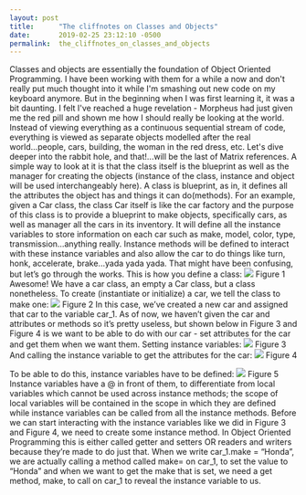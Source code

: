 ```yaml
---
layout: post
title:      "The cliffnotes on Classes and Objects"
date:       2019-02-25 23:12:10 -0500
permalink:  the_cliffnotes_on_classes_and_objects
---
```



Classes and objects are essentially the foundation of Object Oriented Programming. I have been working with them for a while a now and don't really put much thought into it while I'm smashing out new code on my keyboard anymore. But in the beginning when I was first learning it, it was a bit daunting. I felt I've reached a huge revelation - Morpheus had just given me the red pill and shown me how I should really be looking at the world. Instead of viewing everything as a continuous sequential stream of code, everything is viewed as separate objects modelled after the real world...people, cars, building, the woman in the red dress, etc. Let's dive deeper into the rabbit hole, and that!...will be the last of Matrix references. 
A simple way to look at it is that the class itself is the blueprint as well as the manager for creating the objects (instance of the class, instance and object will be used interchangeably here). A class is blueprint, as in, it defines all the attributes the object has and things it can do(methods). For an example, given a Car class, the class Car itself is like the car factory and the purpose of this class is to provide a blueprint to make objects, specifically cars, as well as manager all the cars in its inventory. It will define all the instance variables to store information on each car such as make, model, color, type, transmission…anything really. Instance methods will be defined to interact with these instance variables and also allow the car to do things like turn, honk, accelerate, brake...yada yada yada. 
That might have been confusing, but let’s go through the works. This is how you define a class:
![](https://photos.app.goo.gl/7uVVF2iS8yTLT4Pv6)
Figure 1
Awesome! We have a car class, an empty a Car class, but a class nonetheless. 
To create (instantiate or initialize) a car, we tell the class to make one:
 ![](https://photos.app.goo.gl/SW8uEDLeieaWqdvn7)
Figure 2
In this case, we’ve created a new car and assigned that car to the variable car_1. As of now, we haven’t given the car and attributes or methods so it’s pretty useless, but shown below in Figure 3 and Figure 4 is we want to be able to do with our car - set attributes for the car and get them when we want them.
Setting instance variables:
 ![](https://photos.app.goo.gl/LYS1ZUEEKxtenBVu6)
Figure 3
And calling the instance variable to get the attributes for the car:
 ![](https://photos.app.goo.gl/LYS1ZUEEKxtenBVu6)
Figure 4

To be able to do this, instance variables have to be defined:
 ![](https://lh3.googleusercontent.com/KQ-tSuXY5msc6gEp0rkIM68tZodd6Z0eIKE9GA4OCWlVkKshr1DfuGjcUQLM5oI4zVrRQuiDGyyxD3KfIdWQuFaEYgdH1ACY5YuN6xRvf63UYAD9s5nSdGIC-1Lyy4HSSriZ2wIA640FWAbvTET7KcDcbEB4B_jcKLg5nIptN2hFmoXY_8si_0ZnS35pbnI3yu01tAL1FDEopYETZTie3f_vFMrfd4FU2ma6O3pxUO72ZaetgcV-bCsoEfk6MLoNG5l7Wc3daw9Fb_Cwauq1KAUCY1COLofZpvXSFuiSxcHPfUrRZFvdGjanm5Vbbj1L92RtSvMo0-BCe9L3_3vb4MtUTBcN2z-dPI3JPVnfTnBx3Givv7fdRDS_tqgoSFvo_2uTHFxZBvp1kgBeYu24ai3ib6-A1_lu-aQiVkPNvHK6TFxt2caFE3KiELqBBs9BRmkU0Yi0CnJ9C-l5FUPCwbt8JOmG0x_A9nkLTs-jETwsko68BKE1w-_9hR98_OcZwYaAyaMD4OZYEzXBF19LTB9MldMaDnmygiJ6hWVCFW6OGIVnIiJBDkfRRJLjwSAGpEne9xc2wLm0xfFdgw1MW-PMSL6w594nHr98SxMJOjq-umnZScd3EcEJqGN0_EsPpO4sruHa0QWjglOHpIlKyFDkWWaorUsnNmXDiWpSSEPEtSB0GeKNm3foOX1zYnagll2iKI9kB_AhhsB1qPn0VeGF=w529-h173-no)
Figure 5
Instance variables have a @ in front of them, to differentiate from local variables which cannot be used across instance methods; the scope of local variables will be contained in the scope in which they are defined while instance variables can be called from all the instance methods. Before we can start interacting with the instance variables like we did in Figure 3 and Figure 4, we need to create some instance method. In Object Oriented Programming this is either called getter and setters OR readers and writers because they’re made to do just that. When we write car_1.make = “Honda”, we are actually calling a method called make= on car_1, to set the value to “Honda” and when we want to get the make that is set, we need a get method, make, to call on car_1 to reveal the instance variable to us.

